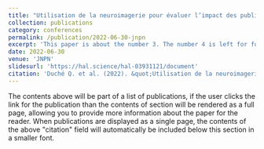 ```yaml
---
title: "Utilisation de la neuroimagerie pour évaluer l’impact des publicités pour alcool sur des jeunes buveurs"
collection: publications
category: conferences
permalink: /publication/2022-06-30-jnpn
excerpt: 'This paper is about the number 3. The number 4 is left for future work.'
date: 2022-06-30
venue: 'JNPN'
slidesurl: 'https://hal.science/hal-03931121/document'
citation: 'Duché Q. et al. (2022). &quot;Utilisation de la neuroimagerie pour évaluer l’impact des publicités pour alcool sur des jeunes buveurs.&quot; <i>JNPN 2022</i>'
---
```


The contents above will be part of a list of publications, if the user clicks the link for the publication than the contents of section will be rendered as a full page, allowing you to provide more information about the paper for the reader. When publications are displayed as a single page, the contents of the above "citation" field will automatically be included below this section in a smaller font.